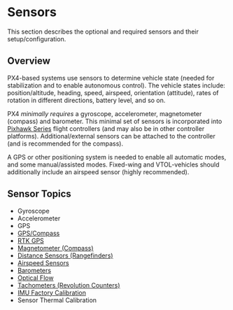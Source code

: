 # Sensors

This section describes the optional and required sensors and their setup/configuration.

## Overview

PX4-based systems use sensors to determine vehicle state (needed for stabilization and to enable autonomous control).
The vehicle states include: position/altitude, heading, speed, airspeed, orientation (attitude), rates of rotation in different directions, battery level, and so on.

PX4 _minimally requires_ a gyroscope, accelerometer, magnetometer (compass) and barometer.
This minimal set of sensors is incorporated into [Pixhawk Series](../flight_controller/pixhawk_series.md) flight controllers (and may also be in other controller platforms).
Additional/external sensors can be attached to the controller (and is recommended for the compass).

A GPS or other positioning system is needed to enable all automatic modes, and some manual/assisted modes.
Fixed-wing and VTOL-vehicles should additionally include an airspeed sensor (highly recommended).

## Sensor Topics

- Gyroscope
- Accelerometer
- GPS
- [GPS/Compass](../gps_compass/README.md)
- [RTK GPS](../gps_compass/rtk_gps.md)
- [Magnetometer (Compass)](../magnetometer/README.md)
- [Distance Sensors (Rangefinders)](../sensor/rangefinders.md)
- [Airspeed Sensors](../sensor/airspeed.md)
- [Barometers](../sensor/barometers.md)
- [Optical Flow](../sensor/optical_flow.md)
- [Tachometers (Revolution Counters)](../sensor/tachometers.md)
- [IMU Factory Calibration](../advanced_config/imu_factory_calibration.md)
- Sensor Thermal Calibration
